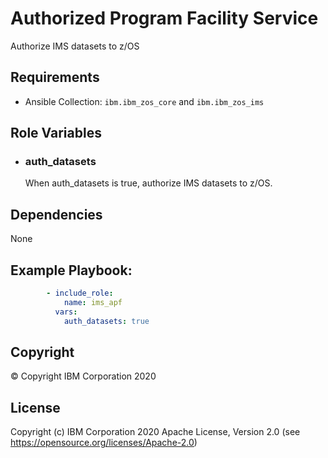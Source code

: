 Authorized Program Facility Service
=========

Authorize IMS datasets to z/OS


Requirements
------------

* Ansible Collection: `ibm.ibm_zos_core` and `ibm.ibm_zos_ims`

Role Variables
--------------

- ### **auth_datasets**
  When auth_datasets is true, authorize IMS datasets to z/OS.


Dependencies
------------

None

Example Playbook:
----------------

```yaml
        - include_role:
            name: ims_apf
          vars:
            auth_datasets: true

```

## Copyright

© Copyright IBM Corporation 2020

License
-------

Copyright (c) IBM Corporation 2020 Apache License, Version 2.0 (see https://opensource.org/licenses/Apache-2.0)

